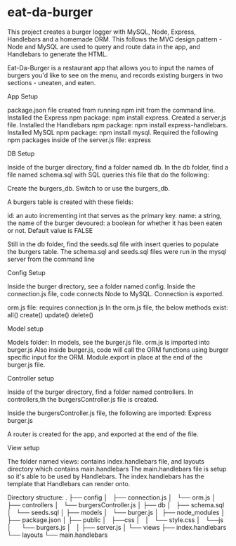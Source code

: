 # eat-da-burger

This project creates a burger logger with MySQL, Node, Express, Handlebars and a homemade ORM. This follows the MVC design pattern - Node and MySQL are used to query and route data in the app, and Handlebars to generate the HTML.

Eat-Da-Burger is a restaurant app that allows you to input the names of burgers you'd like to see on the menu, and records existing burgers in two sections - uneaten, and eaten.



App Setup

package.json file created from running npm init from the command line.
Installed the Express npm package: npm install express.
Created a server.js file.
Installed the Handlebars npm package: npm install express-handlebars.
Installed MySQL npm package: npm install mysql.
Required the following npm packages inside of the server.js file:
express


DB Setup

Inside of the burger directory, find a folder named db.
In the db folder, find a file named schema.sql with SQL queries this file that do the following:

Create the burgers_db.
Switch to or use the burgers_db.

A burgers table is created with these fields:

id: an auto incrementing int that serves as the primary key.
name: a string, the name of the burger
devoured: a boolean for whether it has been eaten or not. Default value is FALSE

Still in the db folder, find the seeds.sql file with insert queries to populate the burgers table.
The schema.sql and seeds.sql files were run in the mysql server from the command line



Config Setup

Inside the burger directory, see a folder named config.
Inside the connection.js file, code connects Node to MySQL.
Connection is exported.

orm.js file: requires connection.js
In the orm.js file, the below methods exist:
all()
create()
update()
delete()




Model setup

Models folder:
In models, see the burger.js file.
orm.js is imported into burger.js
Also inside burger.js, code will call the ORM functions using burger specific input for the ORM.
Module.export in place at the end of the burger.js file.




Controller setup

Inside of the burger directory, find a folder named controllers.
In controllers,th the burgersController.js file is created.

Inside the burgersController.js file, the following are imported:
Express
burger.js

A router is created for the app, and exported at the end of the file.




View setup

The folder named views: contains index.handlebars file, and layouts directory which contains main.handlebars
The main.handlebars file is setup so it's able to be used by Handlebars.
The index.handlebars has the template that Handlebars can render onto.




Directory structure:
.
├── config
│   ├── connection.js
│   └── orm.js
│ 
├── controllers
│   └── burgersController.js
│
├── db
│   ├── schema.sql
│   └── seeds.sql
│
├── models
│   └── burger.js
│ 
├── node_modules
│ 
├── package.json
│
├── public
│    ├──css
│    │   └── style.css
│    └──js
│        └── burgers.js
│   
│
├── server.js
│
└── views
    ├── index.handlebars
    └── layouts
        └── main.handlebars